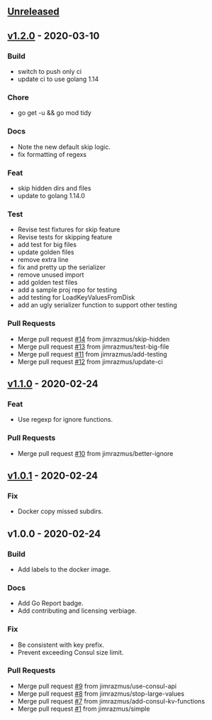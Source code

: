<a name="unreleased"></a>
## [Unreleased]


<a name="v1.2.0"></a>
## [v1.2.0] - 2020-03-10
### Build
- switch to push only ci
- update ci to use golang 1.14

### Chore
- go get -u && go mod tidy

### Docs
- Note the new default skip logic.
- fix formatting of regexs

### Feat
- skip hidden dirs and files
- update to golang 1.14.0

### Test
- Revise test fixtures for skip feature
- Revise tests for skipping feature
- add test for big files
- update golden files
- remove extra line
- fix and pretty up the serializer
- remove unused import
- add golden test files
- add a sample proj repo for testing
- add testing for LoadKeyValuesFromDisk
- add an ugly serializer function to support other testing

### Pull Requests
- Merge pull request [#14](https://github.com/jimrazmus/dir2consul/issues/14) from jimrazmus/skip-hidden
- Merge pull request [#13](https://github.com/jimrazmus/dir2consul/issues/13) from jimrazmus/test-big-file
- Merge pull request [#11](https://github.com/jimrazmus/dir2consul/issues/11) from jimrazmus/add-testing
- Merge pull request [#12](https://github.com/jimrazmus/dir2consul/issues/12) from jimrazmus/update-ci


<a name="v1.1.0"></a>
## [v1.1.0] - 2020-02-24
### Feat
- Use regexp for ignore functions.

### Pull Requests
- Merge pull request [#10](https://github.com/jimrazmus/dir2consul/issues/10) from jimrazmus/better-ignore


<a name="v1.0.1"></a>
## [v1.0.1] - 2020-02-24
### Fix
- Docker copy missed subdirs.


<a name="v1.0.0"></a>
## v1.0.0 - 2020-02-24
### Build
- Add labels to the docker image.

### Docs
- Add Go Report badge.
- Add contributing and licensing verbiage.

### Fix
- Be consistent with key prefix.
- Prevent exceeding Consul size limit.

### Pull Requests
- Merge pull request [#9](https://github.com/jimrazmus/dir2consul/issues/9) from jimrazmus/use-consul-api
- Merge pull request [#8](https://github.com/jimrazmus/dir2consul/issues/8) from jimrazmus/stop-large-values
- Merge pull request [#7](https://github.com/jimrazmus/dir2consul/issues/7) from jimrazmus/add-consul-kv-functions
- Merge pull request [#1](https://github.com/jimrazmus/dir2consul/issues/1) from jimrazmus/simple


[Unreleased]: https://github.com/jimrazmus/dir2consul/compare/v1.2.0...HEAD
[v1.2.0]: https://github.com/jimrazmus/dir2consul/compare/v1.1.0...v1.2.0
[v1.1.0]: https://github.com/jimrazmus/dir2consul/compare/v1.0.1...v1.1.0
[v1.0.1]: https://github.com/jimrazmus/dir2consul/compare/v1.0.0...v1.0.1
